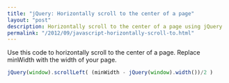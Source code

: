 ```yaml
---
title: "jQuery: Horizontally scroll to the center of a page"
layout: "post"
description: Horizontally scroll to the center of a page using jQuery
permalink: "/2012/09/javascript-horizontally-scroll-to.html"
---
```


Use this code to horizontally scroll to the center of a page. Replace minWidth with the width of your page.

```javascript
jQuery(window).scrollLeft( (minWidth - jQuery(window).width())/2 )
```